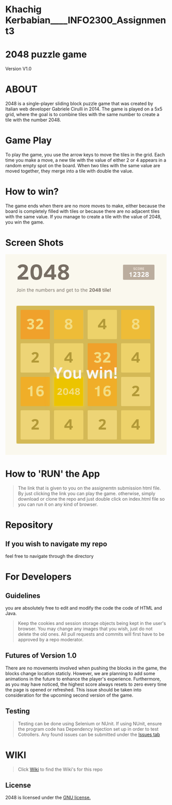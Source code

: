 # Khachig Kerbabian____INFO2300_Assignment3
# 2048 puzzle game
Version V1.0


 # ABOUT
 2048 is a single-player sliding block puzzle game that was created by Italian web developer Gabriele Cirulli in 2014. The game is played on a 5x5 grid, where the goal is to combine tiles with the same number to create a tile with the number 2048.


 # Game Play
 To play the game, you use the arrow keys to move the tiles in the grid. Each time you make a move, a new tile with the value of either 2 or 4 appears in a random empty spot on the board. When two tiles with the same value are moved together, they merge into a tile with double the value.

  # How to win?
  The game ends when there are no more moves to make, either because the board is completely filled with tiles or because there are no adjacent tiles with the same value. If you manage to create a tile with the value of 2048, you win the game.



# Screen Shots
<p align="center">
  <img src="https://github.com/MathByte/INFO2300_Assignment3/blob/main/screenshot.png" alt="Screenshot"/>
</p>



  # How to \'RUN\' the App
> The link that is given to you on the assignemtn submission html file.  By just clicking the link you can play the game.
otherwise, simply download or clone the repo and just double click on index.html file so you can run it on any kind of browser.


  # Repository
 ## If you wish to navigate my repo
 feel free to navigate through the directory






# For Developers
## Guidelines
 you are absolutely free to edit and modify the code the code of HTML and Java.
 > Keep the cookies and session storage objects being kept in the user's browser.
> You may change any images that you wish, just do not delete the old ones.
> All pull requests and commits will first have to be approved by a repo moderator.

## Futures of Version 1.0
There are no movements involved when pushing the blocks in the game, the blocks change location staticly. However, we are planning to add some animations in the future to enhance the player's experience.
Furthermore, as you may have noticed, the highest score always resets to zero every time the page is opened or refreshed. This issue should be taken into consideration for the upcoming second version of the game.
## Testing
> Testing can be done using Selenium or NUnit.
> If using NUnit, ensure the program code has Dependency Injection set up in order to test Cotrollers.
> Any found issues can be submitted under the [Issues tab](https://github.com/MathByte/INFO2300_Assignment3/issues)



# WIKI
> Click [Wiki](https://github.com/MathByte/INFO2300_Assignment3/wiki) to find the Wiki\'s for this repo

## License
2048 is licensed under the [GNU license.](https://github.com/MathByte/INFO2300_Assignment3/blob/master/LICENSE.txt)
